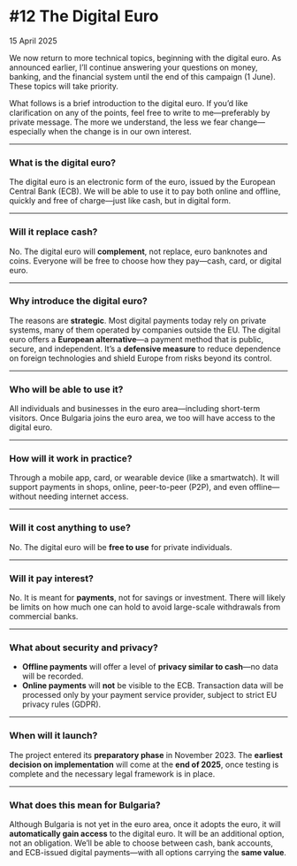 # #12 The Digital Euro

15 April 2025

We now return to more technical topics, beginning with the digital euro. As announced earlier, I’ll continue answering your questions on money, banking, and the financial system until the end of this campaign (1 June). These topics will take priority.

What follows is a brief introduction to the digital euro. If you’d like clarification on any of the points, feel free to write to me—preferably by private message. The more we understand, the less we fear change—especially when the change is in our own interest.

---

### **What is the digital euro?**

The digital euro is an electronic form of the euro, issued by the European Central Bank (ECB). We will be able to use it to pay both online and offline, quickly and free of charge—just like cash, but in digital form.

---

### **Will it replace cash?**

No. The digital euro will **complement**, not replace, euro banknotes and coins. Everyone will be free to choose how they pay—cash, card, or digital euro.

---

### **Why introduce the digital euro?**

The reasons are **strategic**. Most digital payments today rely on private systems, many of them operated by companies outside the EU. The digital euro offers a **European alternative**—a payment method that is public, secure, and independent. It’s a **defensive measure** to reduce dependence on foreign technologies and shield Europe from risks beyond its control.

---

### **Who will be able to use it?**

All individuals and businesses in the euro area—including short-term visitors. Once Bulgaria joins the euro area, we too will have access to the digital euro.

---

### **How will it work in practice?**

Through a mobile app, card, or wearable device (like a smartwatch). It will support payments in shops, online, peer-to-peer (P2P), and even offline—without needing internet access.

---

### **Will it cost anything to use?**

No. The digital euro will be **free to use** for private individuals.

---

### **Will it pay interest?**

No. It is meant for **payments**, not for savings or investment. There will likely be limits on how much one can hold to avoid large-scale withdrawals from commercial banks.

---

### **What about security and privacy?**

- **Offline payments** will offer a level of **privacy similar to cash**—no data will be recorded.
- **Online payments** will **not** be visible to the ECB. Transaction data will be processed only by your payment service provider, subject to strict EU privacy rules (GDPR).

---

### **When will it launch?**

The project entered its **preparatory phase** in November 2023. The **earliest decision on implementation** will come at the **end of 2025**, once testing is complete and the necessary legal framework is in place.

---

### **What does this mean for Bulgaria?**

Although Bulgaria is not yet in the euro area, once it adopts the euro, it will **automatically gain access** to the digital euro. It will be an additional option, not an obligation. We’ll be able to choose between cash, bank accounts, and ECB-issued digital payments—with all options carrying the **same value**.
